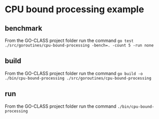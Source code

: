 # CPU bound processing example

## benchmark

From the GO-CLASS project folder run the command
`go test ./src/goroutines/cpu-bound-processing -bench=. -count 5 -run none`

## build

From the GO-CLASS project folder run the command
`go build -o ./bin/cpu-bound-processing ./src/goroutines/cpu-bound-processing`

## run

From the GO-CLASS project folder run the command
`./bin/cpu-bound-processing`
